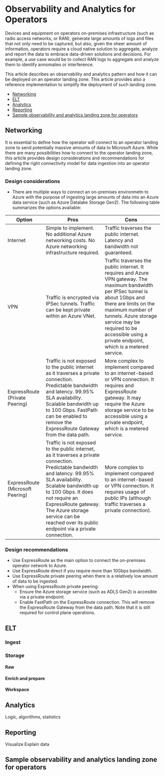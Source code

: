 # Observability and Analytics for Operators

Devices and equipment on operators on-premises infrastructure (such as radio access networks, or RAN), generate large amounts of logs and files that not only need to be captured, but also, given the sheer amount of information, operators require a cloud native solution to aggregate, analyze and report the data to embrace data-driven solutions and decisions. For example, a use case would be to collect RAN logs to aggregate and analyze them to identify annomalies or interference.

This article describes an observability and analytics pattern and how it can be deployed on an operator landing zone. This article provides also a reference implementation to simplify the deployment of such landing zone.

* [Networking](#networking)
* [ELT](#elt)
* [Analytics](#analytics)
* [Reporting](#reporting)
* [Sample observability and analytics landing zone for operators](#sample-observability-and-analytics-landing-zone-for-operators)

## Networking

It is essential to define how the operator will connect to an operator landing zone to send potentially massive amounts of data to Microsoft Azure. While there are many possibilities how to connect to the operator landing zone, this article provides design considerations and recommendations for defining the right connectivity model for data ingestion into an operator landing zone.

### Design considerations

- There are multiple ways to connect an on-premises environmetn to Azure with the purpose of ingesting large amounts of data into an Azure data service (such as Azure Datalake Storage Gen2). The following table summarizes the options available:

| Option 	| Pros 	| Cons 	|
|---	|---	|---	|
| Internet 	| Simple to implement. No additional Azure networking costs. No Azure networking infrastructure required. 	| Traffic traverses the public internet. Latency and bandwidth not guaranteed. 	|
| VPN 	| Traffic is encrypted via IPSec tunnels. Traffic can be kept private within an Azure VNet. 	| Traffic traverses the public internet. It requires and Azure VPN gateway. The maximum bandwidth per IPSec tunnel is about 1Gbps and there are limits on the maximum number of tunnels. Azure storage service may be required to be accessible using a private endpoint, which is a metered service. 	|
| ExpressRoute (Private Peering) 	| Traffic is not exposed to the public internet as it traverses a private connection. Predictable bandwidth and latency. 99.95% SLA availability. Scalable bandwidth up to 100 Gbps. FastPath can be enabled to remove the ExpressRoute Gateway from the data path. 	| More complex to implement compared to an internet-based or VPN connection. It requires and ExpressRoute gateway. It may require the Azure storage service to be accessible using a private endpoint, which is a metered service. 	|
| ExpressRoute (Microsoft Peering) 	| Traffic is not exposed to the public internet, as it traverses a private connection. Predictable bandwidth and latency. 99.95% SLA availability. Scalable bandwidth up to 100 Gbps. It does not require an ExpressRoute gateway. The Azure storage service can be reached over its public endpoint via a private connection. 	| More complex to implement compared to an internet-based or VPN connection. It requires usage of public IPs (although traffic traverses a private connection). 	|

### Design recommendations

- Use ExpressRoute as the main option to connect the on-premises operator network to Azure.
- Use ExpressRoute direct if you require more than 10Gbps bandwidth.
- Use ExpressRoute private peering when there is a relatively low amount of data to be ingested.
- When using ExpressRoute private peering:
  - Ensure the Azure storage service (such as ADLS Gen2) is accesible via a private endpoint.
  - Enable FastPath on the ExpressRoute connection. This will remove the ExpressRoute Gateway from the data path. Note that it is still required for control plane operations.


## ELT

### Ingest

### Storage

#### Raw
#### Enrich and prepare
#### Workspace

## Analytics

Logic, algorithms, statistics


## Reporting

Visualize
Explain data

## Sample observability and analytics landing zone for operators

